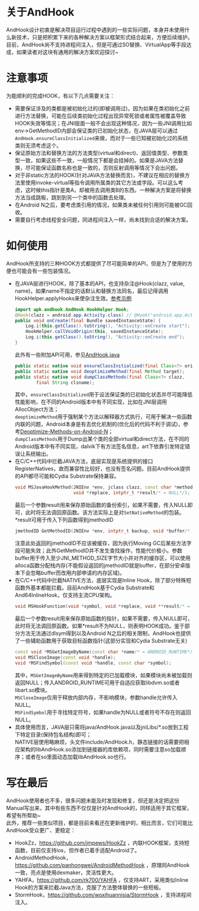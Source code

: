 # 关于AndHook
AndHook设计初衷是解决项目运行过程中遇到的一些实际问题，本身并未使用什么新技术，只是把积累下来的各种解决方案以框架形式结合起来，方便后续维护。   
目前，AndHook尚不支持进程间注入，但是可通过SO替换、VirtualApp等手段达成，如果读者对这块有通用的解决方案欢迎探讨~   

# 注意事项
为能顺利的完成HOOK，有以下几点需要关注：
- 需要保证涉及的类都是被初始化过的(即<clinit>被调用过)，因为如果在类初始化之前进行方法替换，可能在后续类初始化过程出现异常死锁或者属性被覆盖导致HOOK失效等情况；在JNI层面一般不会出现这种情况，因为一些JNI调用比如env->GetMethodID内部会保证类的已初始化状态，在JAVA层可以通过`AndHook.ensureClassInitialized`来做，而对于一些已知被初始化过的系统类则无须考虑这个。  
- 保证原始方法和替换方法的方法类型(virtual和direct)、返回值类型、参数类型一致，如果这些不一致，一般情况下都是会挂掉的。如果是JAVA方法替换，尽可能保证函数名称也是一致的，否则反射调用等情况下会出问题。  
- 对于非static方法的HOOK(针对JAVA方法替换而言)，不建议在相应的替换方法里使用invoke-virtual等指令调用所属类的其它方法或字段。可以这么考虑，这时候this指针是类A，却被用去调用类B的东西。一种解决方案是将替换方法当成跳板，跳到到另一个类中的函数去处理。
- 在Android N之后，要考虑类引用的情况，如果类未被任何引用则可能被GC回收。
- 需要自行考虑线程安全问题，同进程间注入一样，尚未找到合适的解决方案。

# 如何使用
AndHook所支持的三种HOOK方式都提供了尽可能简单的API，但是为了使用的方便也可能会有一些包装情况。
- 在JAVA层进行HOOK，除了基本的API，也支持杂注@Hook(clazz, value, name)，如果name不指定的话默认和替换方法同名，最后记得调用HookHelper.applyHooks来使杂注生效。[参考示例](https://raw.githubusercontent.com/rrrfff/AndHook/master/java/test/src/apk/andhook/test/AndTest.java)   
    ```java
	import apk.andhook.AndHook.HookHelper.Hook;
	@Hook(clazz = android.app.Activity.class) // @Hook("android.app.Activity")
	public void onCreate(final Bundle savedInstanceState) {
		Log.i(this.getClass().toString(), "Activity::onCreate start");
		HookHelper.callVoidOrigin(this, savedInstanceState);
		Log.i(this.getClass().toString(), "Activity::onCreate end");
	}
    ```
    此外有一些附加API可用，参见[AndHook.java](https://github.com/rrrfff/AndHook/tree/master/java/AndHook.java)
    ```java
	public static native void ensureClassInitialized(final Class<?> origin);
	public static native void deoptimizeMethod(final Method target);
	public static native void dumpClassMethods(final Class<?> clazz,
			final String clsname);
    ```
    其中，`ensureClassInitialized`用于设法保证类的已初始化状态并尽可能降低性能影响，在不同的Android版本中有不同实现，比如在JNI层调用AllocObject方法；   
    `deoptimizeMethod`用于强制某个方法以解释器方式执行，可用于解决一些函数内联的问题，Android本身是有去优化机制的(优化后的代码不利于调试)，参考[Deoptimize-Methods-on-Android-N](https://github.com/rrrfff/AndHook/wiki/Deoptimize-Methods-on-Android-N)；   
    `dumpClassMethods`用于Dump出某个类的全部virtual和direct方法，在不同的Android版本中有不同实现，dalvik下有方法签名信息，art下依靠引发特定错误让系统输出。
- 在C/C++代码中拦截JAVA方法，底层实现是系统提供的接口RegisterNatives，故而兼容性比较好，也没有签名问题。目前AndHook提供的API都尽可能和Cydia Substrate保持兼容。
    ```c++
	void MSJavaHookMethod(JNIEnv *env, jclass clazz, const char *method, const char *signature,
                          void *replace, intptr_t *result/* = NULL*/);
    ```
    最后一个参数result用来保存原始函数的备份索引，如果不需要，传入NULL即可，此时将无法调回原函数。该方法实际上是对`SetNativeMethod`的包装。*result可用于传入下列函数得到jmethodID
    ```c++
	jmethodID GetMethodID(JNIEnv *env, intptr_t backup, void *buffer/* JNI_METHOD_SIZE */);
    ```
    注意此处返回的jmethodID不应该被缓存，因为执行Moving GC后某些方法字段可能失效；此外GetMethodID并不发生查找操作，性能代价极小。参数buffer用于传入至少JNI_METHOD_SIZE字节大小并对齐的缓存区，可以使用alloca函数分配栈内存(不能假设返回的jmethodID就是buffer，在部分安卓版本下会忽略buffer而改用内部申请的内存区域)。
- 在C/C++代码中拦截NATIVE方法，底层实现是Inline Hook，除了部分特殊短函数外基本都能拦截。目前AndHook基于Cydia Substrate和And64InlineHook，仅支持主流CPU架构。
    ```c++
	void MSHookFunction(void *symbol, void *replace, void **result/* = NULL*/);
    ```
    最后一个参数result用来保存原始函数的指针，如果不需要，传入NULL即可，此时将无法调回原函数。如果*result不为NULL，则表明HOOK成功。鉴于部分方法无法通过dlsym得到以及Android N之后的相关限制，AndHook也提供了一些辅助函数用于获取目标函数指针(这部分实现和Cydia Substrate无关)
    ```c++
	const void *MSGetImageByName(const char *name/* = ANDROID_RUNTIME*/);
	void MSCloseImage(const void *handle);
	void *MSFindSymbol(const void *handle, const char *symbol);
    ```
    其中，`MSGetImageByName`用来得到特定的已加载模块，如果模块尚未被加载则返回NULL；传入ANDROID_RUNTIME可用于自适应获取libdvm.so或者libart.so模块。   
    `MSCloseImage`仅用于释放内部内存，不影响模块，参数handle允许传入NULL。   
    `MSFindSymbol`用于寻找特定符号，如果handle为NULL或者符号不存在则返回NULL。
- 具体使用而言，JAVA层只需将java/AndHook.java以及jniLibs/*.so放到工程下特定目录(保持包名结构)即可；   
NATIVE层使用略麻烦，头文件include/AndHook.h，静态链接的话需要把相应架构的libAndHook.so添加到链接器的库依赖项，同时需要注意so加载顺序；或者在so里面动态加载libAndHook.so也行。

# 写在最后
AndHook使用者也不多，很多问题未能及时发现和修复，但还是决定把这份Manual写出来，其中有些东西不仅仅是针对AndHook的，同样适用于其它框架，希望有所帮助~   
此外，推荐一些类似项目，都是目前来看还在更新维护的，相比而言，它们可能比AndHook受众更广、更稳定：   
- HookZz，https://github.com/jmpews/HookZz ，内联HOOK框架，支持短函数，目前仅支持ios，但作者已着手适配Android了。
- AndroidMethodHook，https://github.com/panhongwei/AndroidMethodHook ，原理同AndHook一致，亮点是使用dexmaker，灵活性更大。
- YAHFA，https://github.com/rk700/YAHFA ，仅支持ART，采用类似Inline Hook的方案来拦截Java方法，克服了方法整体替换的一些短板。
- StormHook，https://github.com/woxihuannisja/StormHook ，支持进程间注入。
